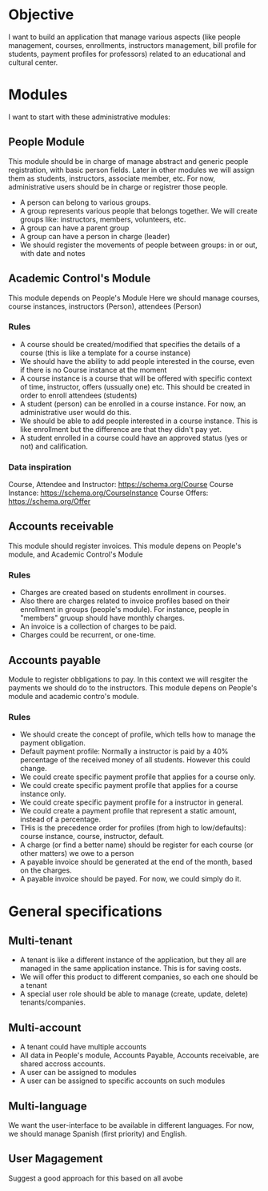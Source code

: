 # Objective
I want to build an application that manage various aspects (like people management, courses, enrollments, instructors management, bill profile for students, payment profiles for professors) related to an educational and cultural center. 

# Modules
I want to start with these administrative modules: 

## People Module
This module should be in charge of manage abstract and generic people registration, with basic person fields. Later in other modules we will assign them as students, instructors, associate member, etc. For now, administrative users should be in charge or registrer those people. 

- A person can belong to various groups.
- A group represents various people that belongs together. We will create groups like: instructors, members, volunteers, etc. 
- A group can have a parent group
- A group can have a person in charge (leader)
- We should register the movements of people between groups: in or out, with date and notes

## Academic Control's Module
This module depends on People's Module
Here we should manage courses, course instances, instructors (Person), attendees (Person)


### Rules
- A course should be created/modified that specifies the details of a course (this is like a template for a course instance)
- We should have the ability to add people interested in the course, even if there is no Course instance at the moment
- A course instance is a course that will be offered with specific context of time, instructor, offers (ussually one) etc. This should be created in order to enroll attendees (students)
- A student (person) can be enrolled in a course instance. For now, an administrative user would do this. 
- We should be able to add people interested in a course instance. This is like enrollment but the difference are that they didn't pay yet. 
- A student enrolled in a course could have an approved status (yes or not) and calification. 

### Data inspiration
Course, Attendee and Instructor: https://schema.org/Course
Course Instance: https://schema.org/CourseInstance
Course Offers: https://schema.org/Offer

## Accounts receivable
This module should register invoices. This module depens on People's module, and Academic Control's Module

### Rules
- Charges are created based on students enrollment in courses. 
- Also there are charges related to invoice profiles based on their enrollment in groups (people's module). For instance, people in "members" gruoup should have monthly charges. 
- An invoice is a collection of charges to be paid.
- Charges could be recurrent, or one-time. 


## Accounts payable
Module to register obbligations to pay. In this context we will resgiter the payments we should do to the instructors. This module depens on People's module and academic contro's module. 

### Rules
- We should create the concept of profile, which tells how to manage the payment obligation. 
- Default payment profile: Normally a instructor is paid by a 40% percentage of the received money of all students. However this could change. 
- We could create specific payment profile that applies for a course only. 
- We could create specific payment profile that applies for a course instance only. 
- We could create specific payment profile for a instructor in general.
- We could create a payment profile that represent a static amount, instead of a percentage. 
- THis is the precedence order for profiles (from high to low/defaults): course instance, course, instructor, default.
- A charge (or find a better name) should be register for each course (or other matters) we owe to a person
- A payable invoice should be generated at the end of the month, based on the charges. 
- A payable invoice should be payed. For now, we could simply do it.


# General specifications 
## Multi-tenant
- A tenant is like a different instance of the application, but they all are managed in the same application instance. This is for saving costs.
- We will offer this product to different companies, so each one should be a tenant
- A special user role should be able to manage (create, update, delete) tenants/companies.

## Multi-account
- A tenant could have multiple accounts
- All data in People's module, Accounts Payable, Accounts receivable, are shared accross accounts. 
- A user can be assigned to modules
- A user can be assigned to specific accounts on such modules

## Multi-language
We want the user-interface to be available in different languages. For now, we should manage Spanish (first priority) and English.

## User Magagement
Suggest a good approach for this based on all avobe

